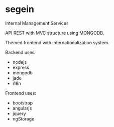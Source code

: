 # segein
Internal Management Services

API REST with MVC structure using MONGODB.

Themed frontend with internationalization system.

Backend uses:
* nodejs
* express
* mongodb
* jade
* i18n

Frontend uses:
* bootstrap
* angularjs
* jquery
* ngStorage